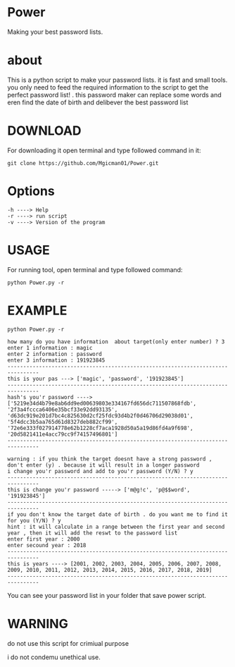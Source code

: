 # Power
Making your best password lists.

# about
This is a python script to make your password lists. it is fast and small tools. you only need to feed the required information to the script to get the perfect password list! . this password maker can replace some words and eren find the date of birth and delibever the best 
password list
# DOWNLOAD
For downloading it open terminal and type followed command in it:
```
git clone https://github.com/Mgicman01/Power.git

```
# Options

```
-h ----> Help 
-r ----> run script
-v ----> Version of the program
 ```

# USAGE
For running tool, open terminal and type followed command:
```
python Power.py -r
```
# EXAMPLE
```
python Power.py -r
```
```
how many do you have information  about target(only enter number) ? 3
enter 1 information : magic
enter 2 information : password
enter 3 information : 191923845
--------------------------------------------------------------------------------
this is your pas ---> ['magic', 'password', '191923845']
--------------------------------------------------------------------------------
hash's you'r password ----> ['5219e34d4b79e8ab6dd9ed00639803e334167fd656dc711507868fdb', '2f3a4fccca6406e35bcf33e92dd93135', 'd63dc919e201d7bc4c825630d2cf25fdc93d4b2f0d46706d29038d01',
'5f4dcc3b5aa765d61d8327deb882cf99', '72e6e333f027914778e62b1228cf7aca1928d50a5a19d86fd4a9f698', '20d5821411e4acc79cc9f74157496801']
--------------------------------------------------------------------------------

warning : if you think the target doesnt have a strong password , don't enter (y) . because it will result in a longer password
i change you'r password and add to you'r password (Y/N) ? y
--------------------------------------------------------------------------------
this is change you'r password -----> ['m@g!c', 'p@$$word', '191923845'] 
--------------------------------------------------------------------------------
if you don't know the target date of birth . do you want me to find it for you (Y/N) ? y
hint : it will calculate in a range between the first year and second year , then it will add the reswt to the password list
enter first year : 2000
enter secound year : 2018
--------------------------------------------------------------------------------
this is years ----> [2001, 2002, 2003, 2004, 2005, 2006, 2007, 2008, 2009, 2010, 2011, 2012, 2013, 2014, 2015, 2016, 2017, 2018, 2019]
--------------------------------------------------------------------------------
```
You can see your  password list in your folder that save power script.
# WARNING
do not use this script for crimiual purpose

i do not condemu unethical use.
